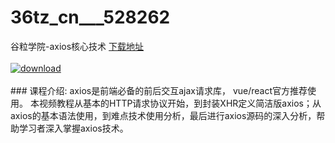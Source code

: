 # 36tz_cn___528262
谷粒学院-axios核心技术
[下载地址](http://www.36tz.cn/article/528262 "下载地址")
<br/></br>[![download](http://36tz.cn/muke_img/2019_10_356-80-300x169.jpg "下载地址")](http://www.36tz.cn/article/528262 "下载地址")
<br/></br>### 课程介绍:
axios是前端必备的前后交互ajax请求库， vue/react官方推荐使用。
本视频教程从基本的HTTP请求协议开始，到封装XHR定义简洁版axios；从axios的基本语法使用，到难点技术使用分析，最后进行axios源码的深入分析，帮助学习者深入掌握axios技术。


 
